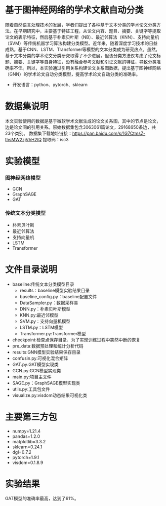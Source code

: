# 基于图神经网络的学术文献自动分类
   随着自然语言处理技术的发展，学者们提出了各种基于文本分类的学术论文分类方法。在早期研究中，主要基于特征工程，从论文内容、题目、摘要、关键字等提取论文的表示特征，然后基于朴素贝叶斯（NB）、最近邻算法（KNN）、支持向量机（SVM）等传统机器学习算法构建分类模型。近年来，随着深度学习技术的日益成熟，基于CNN、LSTM、Transformer等模型的文本分类成为研究热点。虽然，基于文本分类的学术论文分类研究取得了不少进展，但该分类方法仅考虑了论文标题、摘要、关键字等自身特征，没有融合参考文献和引证文献的特征，导致分类准确率不佳。所以，本实验通过引用关系构建论文关系图数据，提出基于图神经网络（GNN）的学术论文自动分类模型，提高学术论文自动分类的准确率。
  * 开发语言：python、pytorch、sklearn
# 数据集说明
  本文实验使用的数据是基于微软学术文献生成的论文关系图，其中的节点是论文，边是论文间的引用关系。原始数据集包含3063061篇论文，29168650条边，共23个类别。
  数据集下载地址链接：https://pan.baidu.com/s/1G7CtmsZ-thsMW2zjVhH2IQ  提取码：isc3 

# 实验模型
### 图神经网络模型
   * GCN
   * GraphSAGE
   * GAT 
### 传统文本分类模型
   * 朴素贝叶斯
   * 最近邻算法
   * 支持向量机
   * LSTM
   * Transformer
# 文件目录说明
  * baseline:传统文本分类模型目录
      - results：baseline模型实验结果目录
      - baseline_config.py：baseline配置文件
      - DataSampler.py：数据采样类
      - DNN.py：朴素贝叶斯模型
      - KNN.py:最近邻模型
      - SVM.py：支持向量机模型
      - LSTM.py：LSTM模型
      - Transformer.py:Transformer模型
  * checkpoint:检查点保存目录，为了实现训练过程中突然中断的恢复
  * pre_data:数据预处理和统计分析代码
  * results:GNN模型实验结果保存目录
  * confusin.py:可视化混合矩阵
  * GAT.py:GAT模型实现类
  * GCN.py:GCN模型实现类
  * main.py:项目主文件
  * SAGE.py：GraphSAGE模型实现类
  * utils.py:工具包文件
  * visualize.py:visdom动态结果可视化类
 # 主要第三方包
   * numpy=1.21.4
   * pandas=1.2.0
   * matplotlib=3.3.2
   * sklearn=0.24.1
   * dgl=0.7.2
   * pytorch=1.9.1
   * visdom=0.1.8.9
# 实验结果
  GAT模型的准确率最高，达到了61%。
